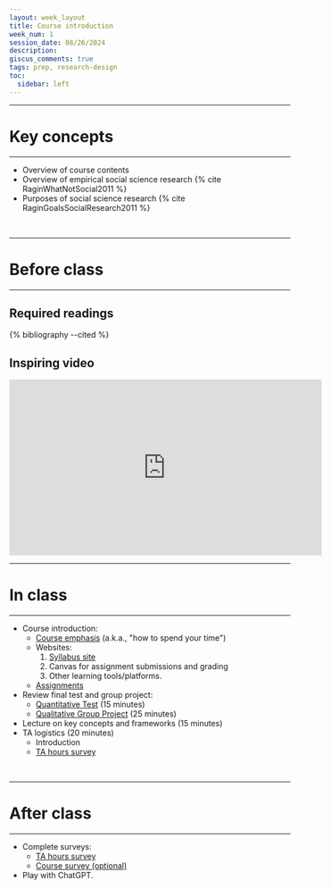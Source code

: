 ```yaml
---
layout: week_layout
title: Course introduction
week_num: 1
session_date: 08/26/2024
description:
giscus_comments: true
tags: prep, research-design
toc:
  sidebar: left
---
```


---
# Key concepts
---

- Overview of course contents
- Overview of empirical social science research {% cite RaginWhatNotSocial2011 %}
- Purposes of social science research {% cite RaginGoalsSocialResearch2011 %}

<br>

---
# Before class
---

## Required readings

{% bibliography --cited %}

## Inspiring video

<iframe width="560" height="315" src="https://www.youtube.com/embed/arj7oStGLkU" title="YouTube video player" frameborder="0" allow="accelerometer; autoplay; clipboard-write; encrypted-media; gyroscope; picture-in-picture" allowfullscreen></iframe>

<br>

---
# In class
---

- Course introduction:
	- [Course emphasis](/#overview) (a.k.a., "how to spend your time")
	- Websites:
		1. [Syllabus site](https://amgps.jima.me/)
		2. Canvas for assignment submissions and grading
		3. Other learning tools/platforms.
	- [Assignments](/assignments)
- Review final test and group project:
	- [Quantitative Test](/assignments/#4-quantitative-test) (15 minutes)
	- [Qualitative Group Project](/assignments/#5-qualitative-group-project) (25 minutes)
- Lecture on key concepts and frameworks (15 minutes)
- TA logistics (20 minutes)
	- Introduction
	- [TA hours survey](#TBD)

<br>

---
# After class
---

- Complete surveys:
	- [TA hours survey](#TBD)
	- [Course survey (optional)](https://utexas.instructure.com/courses/1394828/quizzes/1935905)
- Play with ChatGPT.
